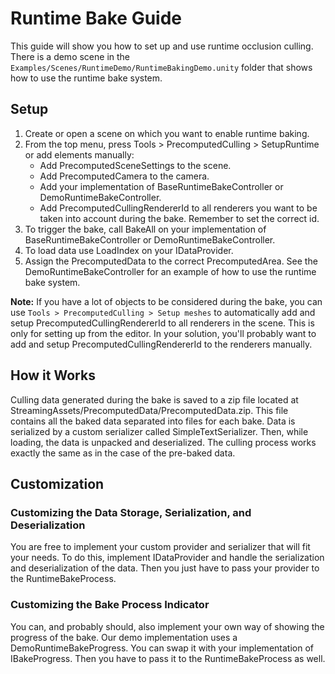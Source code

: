 # Runtime Bake Guide

This guide will show you how to set up and use runtime occlusion culling.
There is a demo scene in the `Examples/Scenes/RuntimeDemo/RuntimeBakingDemo.unity` folder that shows how to use the runtime bake system.

## Setup

1. Create or open a scene on which you want to enable runtime baking.
2. From the top menu, press Tools > PrecomputedCulling > SetupRuntime or add elements manually:
    * Add PrecomputedSceneSettings to the scene.
    * Add PrecomputedCamera to the camera.
    * Add your implementation of BaseRuntimeBakeController or DemoRuntimeBakeController.
    * Add PrecomputedCullingRendererId to all renderers you want to be taken into account during the bake. Remember to set the correct id.
3. To trigger the bake, call BakeAll on your implementation of BaseRuntimeBakeController or DemoRuntimeBakeController.
4. To load data use LoadIndex on your IDataProvider.
5. Assign the PrecomputedData to the correct PrecomputedArea.
   See the DemoRuntimeBakeController for an example of how to use the runtime bake system.

**Note:** If you have a lot of objects to be considered during the bake, you can use `Tools > PrecomputedCulling > Setup meshes` to automatically add and setup PrecomputedCullingRendererId to all renderers in the scene. This is only for setting up from the editor. In your solution, you'll probably want to add and setup PrecomputedCullingRendererId to the renderers manually.

## How it Works

Culling data generated during the bake is saved to a zip file located at StreamingAssets/PrecomputedData/PrecomputedData.zip. This file contains all the baked data separated into files for each bake. Data is serialized by a custom serializer called SimpleTextSerializer. Then, while loading, the data is unpacked and deserialized. The culling process works exactly the same as in the case of the pre-baked data.

## Customization

### Customizing the Data Storage, Serialization, and Deserialization

You are free to implement your custom provider and serializer that will fit your needs. To do this, implement IDataProvider and handle the serialization and deserialization of the data. Then you just have to pass your provider to the RuntimeBakeProcess.

### Customizing the Bake Process Indicator

You can, and probably should, also implement your own way of showing the progress of the bake. Our demo implementation uses a DemoRuntimeBakeProgress. You can swap it with your implementation of IBakeProgress. Then you have to pass it to the RuntimeBakeProcess as well.